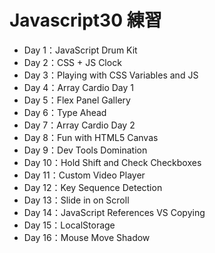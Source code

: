# Javascript30 練習

- Day 1：JavaScript Drum Kit
- Day 2：CSS + JS Clock
- Day 3：Playing with CSS Variables and JS
- Day 4：Array Cardio Day 1
- Day 5：Flex Panel Gallery
- Day 6：Type Ahead
- Day 7：Array Cardio Day 2
- Day 8：Fun with HTML5 Canvas
- Day 9：Dev Tools Domination
- Day 10：Hold Shift and Check Checkboxes
- Day 11：Custom Video Player
- Day 12：Key Sequence Detection
- Day 13：Slide in on Scroll
- Day 14：JavaScript References VS Copying
- Day 15：LocalStorage
- Day 16：Mouse Move Shadow